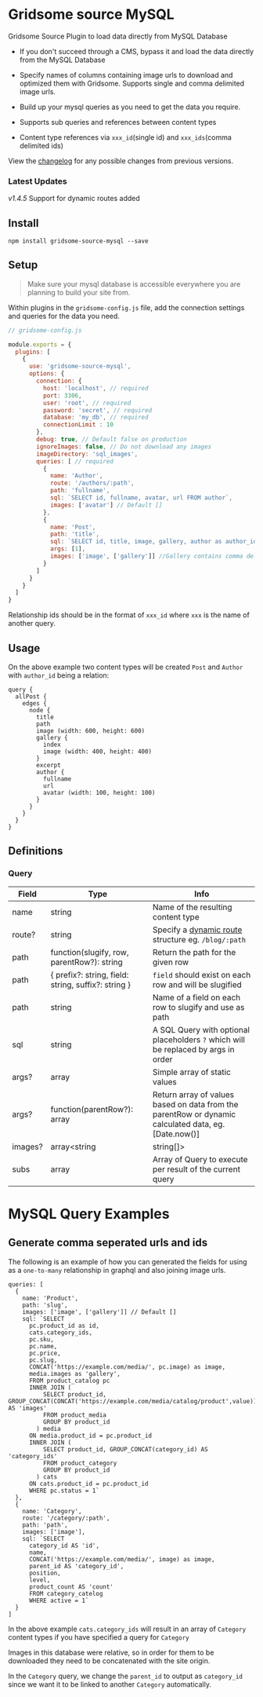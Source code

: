 # Gridsome source MySQL

Gridsome Source Plugin to load data directly from MySQL Database

  * If you don't succeed through a CMS, bypass it and load the data directly from the MySQL Database

  * Specify names of columns containing image urls to download and optimized them with Gridsome. Supports single and comma delimited image urls.

  * Build up your mysql queries as you need to get the data you require.

  * Supports sub queries and references between content types

  * Content type references via `xxx_id`(single id) and `xxx_ids`(comma delimited ids)


View the [changelog](https://github.com/u12206050/gridsome-source-mysql/blob/master/CHANGELOG.md) for any possible changes from previous versions.

### Latest Updates

  *v1.4.5* Support for dynamic routes added

## Install

  `npm install gridsome-source-mysql --save`

## Setup

> Make sure your mysql database is accessible everywhere you are planning to build your site from.

Within plugins in the `gridsome-config.js` file, add the connection settings and queries for the data you need.

```javascript:title=gridsome-config.js
// gridsome-config.js

module.exports = {
  plugins: [
    {
      use: 'gridsome-source-mysql',
      options: {
        connection: {
          host: 'localhost', // required
          port: 3306,
          user: 'root', // required
          password: 'secret', // required
          database: 'my_db', // required
          connectionLimit : 10
        },
        debug: true, // Default false on production
        ignoreImages: false, // Do not download any images
        imageDirectory: 'sql_images',
        queries: [ // required
          {
            name: 'Author',
            route: '/authors/:path',
            path: 'fullname',
            sql: `SELECT id, fullname, avatar, url FROM author`,
            images: ['avatar'] // Default []
          },
          {
            name: 'Post',
            path: 'title',
            sql: `SELECT id, title, image, gallery, author as author_id, excerpt, body, created FROM post WHERE published = ?`,
            args: [1],
            images: ['image', ['gallery']] //Gallery contains comma delimited string of image url.
          }
        ]
      }
    }
  ]
}
```

Relationship ids should be in the format of `xxx_id` where `xxx` is the name of another query.

## Usage

On the above example two content types will be created `Post` and `Author` with `author_id` being a relation:

```
query {
  allPost {
    edges {
      node {
        title
        path
        image (width: 600, height: 600)
        gallery {
          index
          image (width: 400, height: 400)
        }
        excerpt
        author {
          fullname
          url
          avatar (width: 100, height: 100)
        }
      }
    }
  }
}
```

## Definitions

### Query

Field | Type | Info
---|---|---
name | string | Name of the resulting content type
route? | string | Specify a [dynamic route](https://gridsome.org/docs/routing) structure eg. `/blog/:path`
path | function(slugify, row, parentRow?): string | Return the path for the given row
path | { prefix?: string, field: string, suffix?: string } | `field` should exist on each row and will be slugified
path | string | Name of a field on each row to slugify and use as path
sql | string | A SQL Query with optional placeholders `?` which will be replaced by args in order
args? | array<string> | Simple array of static values
args? | function(parentRow?): array<string> | Return array of values based on data from the parentRow or dynamic calculated data, eg. [Date.now()]
images? | array<string|string[]> | Names of fields on rows that contain urls of images to download and optimize via Gridsome
subs | array<Query> | Array of Query to execute per result of the current query

# MySQL Query Examples

## Generate comma seperated urls and ids

The following is an example of how you can generated the fields for using as a `one-to-many` relationship in graphql and also joining image urls.

```
queries: [
  {
    name: 'Product',
    path: 'slug',
    images: ['image', ['gallery']] // Default []
    sql: `SELECT
      pc.product_id as id,
      cats.category_ids,
      pc.sku,
      pc.name,
      pc.price,
      pc.slug,
      CONCAT('https://example.com/media/', pc.image) as image,
      media.images as 'gallery',
      FROM product_catalog pc
      INNER JOIN (
          SELECT product_id, GROUP_CONCAT(CONCAT('https://example.com/media/catalog/product',value)) AS 'images'
          FROM product_media
          GROUP BY product_id
        ) media
      ON media.product_id = pc.product_id
      INNER JOIN (
          SELECT product_id, GROUP_CONCAT(category_id) AS 'category_ids'
          FROM product_category
          GROUP BY product_id
        ) cats
      ON cats.product_id = pc.product_id
      WHERE pc.status = 1`
  },
  {
    name: 'Category',
    route: '/category/:path',
    path: 'path',
    images: ['image'],
    sql: `SELECT
      category_id AS 'id',
      name,
      CONCAT('https://example.com/media/', image) as image,
      parent_id AS 'category_id',
      position,
      level,
      product_count AS 'count'
      FROM category_catelog
      WHERE active = 1`
  }
]
```

In the above example `cats.category_ids` will result in an array of `Category` content types if you have specified a query for `Category`

Images in this database were relative, so in order for them to be downloaded they need to be concatenated with the site origin.

In the `Category` query, we change the `parent_id` to output as `category_id` since we want it to be linked to another `Category` automatically.